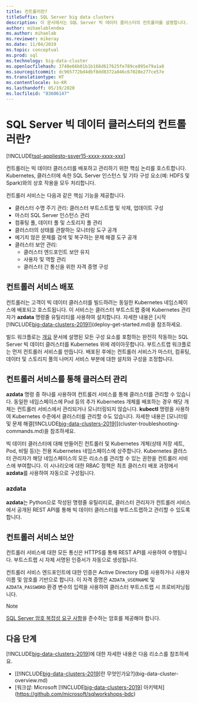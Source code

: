 ```yaml
---
title: 컨트롤러란?
titleSuffix: SQL Server big data clusters
description: 이 문서에서는 SQL Server 빅 데이터 클러스터의 컨트롤러를 설명합니다.
author: mihaelablendea
ms.author: mihaelab
ms.reviewer: mikeray
ms.date: 11/04/2019
ms.topic: conceptual
ms.prod: sql
ms.technology: big-data-cluster
ms.openlocfilehash: 3748e66b01b1b168d617625fe789ce895e79a1a8
ms.sourcegitcommit: dc965772bd4dbf8dd8372a846c67028e277ce57e
ms.translationtype: HT
ms.contentlocale: ko-KR
ms.lasthandoff: 05/19/2020
ms.locfileid: "83606147"
---
```

# <a name="what-is-the-controller-on-a-sql-server-big-data-cluster"></a>SQL Server 빅 데이터 클러스터의 컨트롤러란?

[!INCLUDE[tsql-appliesto-ssver15-xxxx-xxxx-xxx](../includes/tsql-appliesto-ssver15-xxxx-xxxx-xxx.md)]

컨트롤러는 빅 데이터 클러스터를 배포하고 관리하기 위한 핵심 논리를 호스트합니다. Kubernetes, 클러스터에 속한 SQL Server 인스턴스 및 기타 구성 요소(예: HDFS 및 Spark)와의 상호 작용을 모두 처리합니다.

컨트롤러 서비스는 다음과 같은 핵심 기능을 제공합니다.

- 클러스터 수명 주기 관리: 클러스터 부트스트랩 및 삭제, 업데이트 구성
- 마스터 SQL Server 인스턴스 관리
- 컴퓨팅 풀, 데이터 풀 및 스토리지 풀 관리
- 클러스터의 상태를 관찰하는 모니터링 도구 공개
- 예기치 않은 문제를 검색 및 복구하는 문제 해결 도구 공개
- 클러스터 보안 관리:
  - 클러스터 엔드포인트 보안 유지
  - 사용자 및 역할 관리
  - 클러스터 간 통신을 위한 자격 증명 구성

## <a name="deploying-the-controller-service"></a>컨트롤러 서비스 배포

컨트롤러는 고객이 빅 데이터 클러스터를 빌드하려는 동일한 Kubernetes 네임스페이스에 배포되고 호스트됩니다. 이 서비스는 클러스터 부트스트랩 중에 Kubernetes 관리자가 **azdata** 명령줄 유틸리티를 사용하여 설치합니다. 자세한 내용은 [시작[!INCLUDE[big-data-clusters-2019](../includes/ssbigdataclusters-ss-nover.md)]](deploy-get-started.md)을 참조하세요.

빌드 워크플로는 [개요](big-data-cluster-overview.md) 문서에 설명된 모든 구성 요소를 포함하는 완전히 작동하는 SQL Server 빅 데이터 클러스터를 Kubernetes 위에 레이아웃합니다. 부트스트랩 워크플로는 먼저 컨트롤러 서비스를 만듭니다. 배포된 후에는 컨트롤러 서비스가 마스터, 컴퓨팅, 데이터 및 스토리지 풀의 나머지 서비스 부분에 대한 설치와 구성을 조정합니다.

## <a name="managing-the-cluster-through-the-controller-service"></a>컨트롤러 서비스를 통해 클러스터 관리

**azdata** 명령 중 하나를 사용하여 컨트롤러 서비스를 통해 클러스터를 관리할 수 있습니다. 동일한 네임스페이스에 Pod 등의 추가 Kubernetes 개체를 배포하는 경우 해당 개체는 컨트롤러 서비스에서 관리되거나 모니터링되지 않습니다. **kubectl** 명령을 사용하여 Kubernetes 수준에서 클러스터를 관리할 수도 있습니다. 자세한 내용은 [모니터링 및 문제 해결[!INCLUDE[big-data-clusters-2019](../includes/ssbigdataclusters-ss-nover.md)]](cluster-troubleshooting-commands.md)을 참조하세요.

빅 데이터 클러스터에 대해 만들어진 컨트롤러 및 Kubernetes 개체(상태 저장 세트, Pod, 비밀 등)는 전용 Kubernetes 네임스페이스에 상주합니다. Kubernetes 클러스터 관리자가 해당 네임스페이스의 모든 리소스를 관리할 수 있는 권한을 컨트롤러 서비스에 부여합니다.  이 시나리오에 대한 RBAC 정책은 최초 클러스터 배포 과정에서 **azdata**를 사용하여 자동으로 구성됩니다.

### <a name="azdata"></a>azdata

**azdata**는 Python으로 작성된 명령줄 유틸리티로, 클러스터 관리자가 컨트롤러 서비스에서 공개된 REST API를 통해 빅 데이터 클러스터를 부트스트랩하고 관리할 수 있도록 합니다.

## <a name="controller-service-security"></a>컨트롤러 서비스 보안

컨트롤러 서비스에 대한 모든 통신은 HTTPS를 통해 REST API를 사용하여 수행됩니다. 부트스트랩 시 자체 서명된 인증서가 자동으로 생성됩니다. 

컨트롤러 서비스 엔드포인트에 대한 인증은 Active Directory ID를 사용하거나 사용자 이름 및 암호를 기반으로 합니다. 이 자격 증명은 `AZDATA_USERNAME` 및 `AZDATA_PASSWORD` 환경 변수의 입력을 사용하여 클러스터 부트스트랩 시 프로비저닝됩니다.

> [!NOTE]
> [SQL Server 암호 복잡성 요구 사항](https://docs.microsoft.com/sql/relational-databases/security/password-policy?view=sql-server-2017)을 준수하는 암호를 제공해야 합니다.

## <a name="next-steps"></a>다음 단계

[!INCLUDE[big-data-clusters-2019](../includes/ssbigdataclusters-ss-nover.md)]에 대한 자세한 내용은 다음 리소스를 참조하세요.

- [[!INCLUDE[big-data-clusters-2019](../includes/ssbigdataclusters-ver15.md)]란 무엇인가요?](big-data-cluster-overview.md)
- [워크샵: Microsoft [!INCLUDE[big-data-clusters-2019](../includes/ssbigdataclusters-ss-nover.md)] 아키텍처](https://github.com/microsoft/sqlworkshops-bdc)
